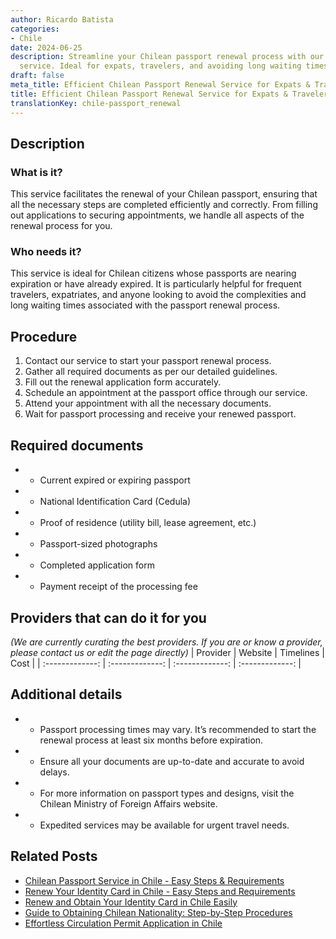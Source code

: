 ```yaml
---
author: Ricardo Batista
categories:
- Chile
date: 2024-06-25
description: Streamline your Chilean passport renewal process with our comprehensive
  service. Ideal for expats, travelers, and avoiding long waiting times. Start now!
draft: false
meta_title: Efficient Chilean Passport Renewal Service for Expats & Travelers
title: Efficient Chilean Passport Renewal Service for Expats & Travelers
translationKey: chile-passport_renewal
---
```



## Description
### What is it?
This service facilitates the renewal of your Chilean passport, ensuring that all the necessary steps are completed efficiently and correctly. From filling out applications to securing appointments, we handle all aspects of the renewal process for you.

### Who needs it?
This service is ideal for Chilean citizens whose passports are nearing expiration or have already expired. It is particularly helpful for frequent travelers, expatriates, and anyone looking to avoid the complexities and long waiting times associated with the passport renewal process.

## Procedure

1. Contact our service to start your passport renewal process.
2. Gather all required documents as per our detailed guidelines.
3. Fill out the renewal application form accurately.
4. Schedule an appointment at the passport office through our service.
5. Attend your appointment with all the necessary documents.
6. Wait for passport processing and receive your renewed passport.


## Required documents

- * Current expired or expiring passport
- * National Identification Card (Cedula)
- * Proof of residence (utility bill, lease agreement, etc.)
- * Passport-sized photographs
- * Completed application form
- * Payment receipt of the processing fee


## Providers that can do it for you
_(We are currently curating the best providers. If you are or know a provider, please contact us or edit the page directly)_
| Provider        |     Website     |     Timelines    |       Cost      |
| :-------------: | :-------------: |  :-------------: | :-------------: |

## Additional details

- * Passport processing times may vary. It’s recommended to start the renewal process at least six months before expiration.
- * Ensure all your documents are up-to-date and accurate to avoid delays.
- * For more information on passport types and designs, visit the Chilean Ministry of Foreign Affairs website.
- * Expedited services may be available for urgent travel needs.




## Related Posts

- [Chilean Passport Service in Chile - Easy Steps & Requirements](https://tramitit.com/guides/chile/chilean_passport/)
- [Renew Your Identity Card in Chile - Easy Steps and Requirements](https://tramitit.com/guides/chile/identity_card_renewal/)
- [Renew and Obtain Your Identity Card in Chile Easily](https://tramitit.com/guides/chile/identity_card/)
- [Guide to Obtaining Chilean Nationality: Step-by-Step Procedures](https://tramitit.com/guides/chile/nationality_request/)
- [Effortless Circulation Permit Application in Chile](https://tramitit.com/guides/chile/circulation_permit/)